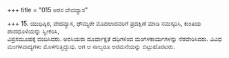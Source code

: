 +++
title = "015 ಅರಸ ವೇದವ್ಯಾಸ"

+++
15. ಯುಧಿಷ್ಠಿರ, ವೇದವ್ಯಾಸ, ಧೌಮ್ಯರೇ ಮೊದಲಾದವರಿಗೆ ಪ್ರದಕ್ಷಿಣೆ ಮಾಡಿ ನಮಸ್ಕರಿಸಿ, ಕುಂತಿಯ ಪಾದಧೂಳಿಯನ್ನು ಸ್ವೀಕರಿಸಿ,   
ವಿಪ್ರಸಮೂಹಕ್ಕೆ ವಂದಿಸಿದರು. ಅರಸಿಯರು ದೂರ್ವಾಕ್ಷತೆ ದಧಿಗಳಿಂದ ಮಂಗಳಕಾರ್ಯಗಳನ್ನು ನೆರವೇರಿಸಿದರು. ವಿವಿಧ ಮಂಗಳವಾದ್ಯಗಳು ಮೊಳಗುತ್ತಿದ್ದುವು. ಆಗ ಆ ನಾಲ್ವರೂ ಅರಮನೆಯನ್ನು ಬಿಟ್ಟುಹೊರಟರು.